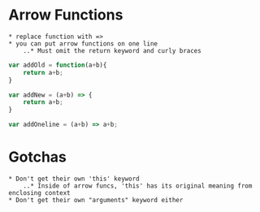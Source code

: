# Arrow Functions
    * replace function with =>
    * you can put arrow functions on one line
        ..* Must omit the return keyword and curly braces

```javascript
var addOld = function(a+b){
    return a+b;
}

var addNew = (a+b) => {
    return a+b;
}

var addOneline = (a+b) => a+b;

```

# Gotchas
    * Don't get their own 'this' keyword
        ..* Inside of arrow funcs, 'this' has its original meaning from enclosing context
    * Don't get their own "arguments" keyword either

